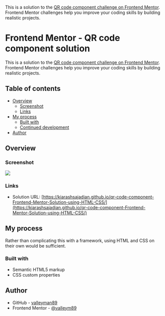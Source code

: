 This is a solution to the [QR code component challenge on Frontend Mentor](https://www.frontendmentor.io/challenges/qr-code-component-iux_sIO_H). Frontend Mentor challenges help you improve your coding skills by building realistic projects.
# Frontend Mentor - QR code component solution

This is a solution to the [QR code component challenge on Frontend Mentor](https://www.frontendmentor.io/challenges/qr-code-component-iux_sIO_H). Frontend Mentor challenges help you improve your coding skills by building realistic projects.

## Table of contents

- [Overview](#overview)
  - [Screenshot](#screenshot)
  - [Links](#links)
- [My process](#my-process)
  - [Built with](#built-with)
  - [Continued development](#continued-development)
- [Author](#author)

## Overview

### Screenshot

![](./Screenshot.png)

### Links

- Solution URL: [https://kiarashsajadian.github.io/qr-code-component-Frontend-Mentor-Solution-using-HTML-CSS/](https://kiarashsajadian.github.io/qr-code-component-Frontend-Mentor-Solution-using-HTML-CSS/)

## My process

Rather than complicating this with a framework, using HTML and CSS on their own would be sufficient.

### Built with

- Semantic HTML5 markup
- CSS custom properties

## Author

- GitHub - [valleyman89](https://github.com/KiarashSajadian)
- Frontend Mentor - [@valleym89](https://www.frontendmentor.io/profile/valleyman89)
